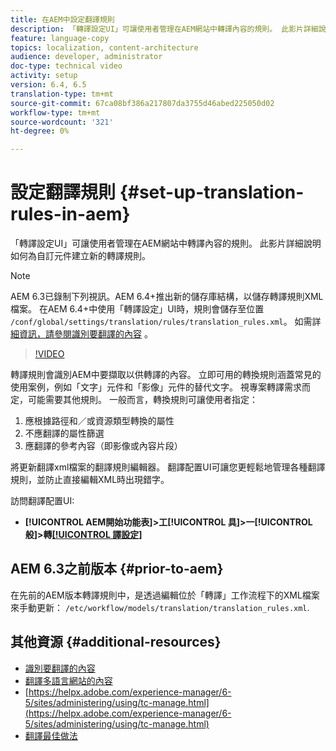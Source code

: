 ```yaml
---
title: 在AEM中設定翻譯規則
description: 「轉譯設定UI」可讓使用者管理在AEM網站中轉譯內容的規則。 此影片詳細說明如何為自訂元件建立新的轉譯規則。
feature: language-copy
topics: localization, content-architecture
audience: developer, administrator
doc-type: technical video
activity: setup
version: 6.4, 6.5
translation-type: tm+mt
source-git-commit: 67ca08bf386a217807da3755d46abed225050d02
workflow-type: tm+mt
source-wordcount: '321'
ht-degree: 0%

---
```



# 設定翻譯規則 {#set-up-translation-rules-in-aem}

「轉譯設定UI」可讓使用者管理在AEM網站中轉譯內容的規則。 此影片詳細說明如何為自訂元件建立新的轉譯規則。

>[!NOTE]
>
> AEM 6.3已錄制下列視訊。AEM 6.4+推出新的儲存庫結構，以儲存轉譯規則XML檔案。 在AEM 6.4+中使用「轉譯設定」UI時，規則會儲存至位置 `/conf/global/settings/translation/rules/translation_rules.xml`。 如需詳 [細資訊，請參閱識別要翻譯的內容](https://helpx.adobe.com/experience-manager/6-5/sites/administering/using/tc-rules.html) 。

>[!VIDEO](https://video.tv.adobe.com/v/18135/?quality=9&learn=on)

轉譯規則會識別AEM中要擷取以供轉譯的內容。 立即可用的轉換規則涵蓋常見的使用案例，例如「文字」元件和「影像」元件的替代文字。 視專案轉譯需求而定，可能需要其他規則。 一般而言，轉換規則可讓使用者指定：

1. 應根據路徑和／或資源類型轉換的屬性
2. 不應翻譯的屬性篩選
3. 應翻譯的參考內容（即影像或內容片段）

將更新翻譯xml檔案的翻譯規則編輯器。 翻譯配置UI可讓您更輕鬆地管理各種翻譯規則，並防止直接編輯XML時出現錯字。

訪問翻譯配置UI:

* **[!UICONTROL AEM開始功能表]>工[!UICONTROL 具]>一[!UICONTROL 般]>轉[[!UICONTROL 譯設定]](http://localhost:4502/libs/cq/translation/translationrules/contexts.html)**

## AEM 6.3之前版本 {#prior-to-aem}

在先前的AEM版本轉譯規則中，是透過編輯位於「轉譯」工作流程下的XML檔案來手動更新： `/etc/workflow/models/translation/translation_rules.xml`.

## 其他資源 {#additional-resources}

* [識別要翻譯的內容](https://helpx.adobe.com/experience-manager/6-5/sites/administering/using/tc-rules.html)
* [翻譯多語言網站的內容](https://helpx.adobe.com/experience-manager/6-5/sites/administering/using/translation.html)
* [https://helpx.adobe.com/experience-manager/6-5/sites/administering/using/tc-manage.html](https://helpx.adobe.com/experience-manager/6-5/sites/administering/using/tc-manage.html)
* [翻譯最佳做法](https://helpx.adobe.com/experience-manager/6-5/sites/administering/using/tc-bp.html)
